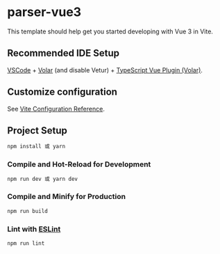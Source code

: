 # parser-vue3

This template should help get you started developing with Vue 3 in Vite.

## Recommended IDE Setup

[VSCode](https://code.visualstudio.com/) + [Volar](https://marketplace.visualstudio.com/items?itemName=Vue.volar) (and disable Vetur) + [TypeScript Vue Plugin (Volar)](https://marketplace.visualstudio.com/items?itemName=Vue.vscode-typescript-vue-plugin).

## Customize configuration

See [Vite Configuration Reference](https://vitejs.dev/config/).

## Project Setup

```sh
npm install 或 yarn
```

### Compile and Hot-Reload for Development

```sh
npm run dev 或 yarn dev
```

### Compile and Minify for Production

```sh
npm run build
```

### Lint with [ESLint](https://eslint.org/)

```sh
npm run lint
```
